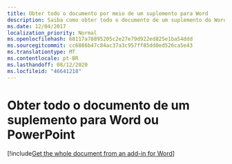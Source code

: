 ```yaml
---
title: Obter todo o documento por meio de um suplemento para Word
description: Saiba como obter todo o documento de um suplemento do Word.
ms.date: 12/04/2017
localization_priority: Normal
ms.openlocfilehash: 68117a78895205c2e27e79d922ed825e1ba54ddd
ms.sourcegitcommit: cc6886b47c84ac37a3c957ff85dd0ed526ca5e43
ms.translationtype: MT
ms.contentlocale: pt-BR
ms.lasthandoff: 08/12/2020
ms.locfileid: "46641218"
---
```

# <a name="get-the-whole-document-from-an-add-in-for-word-or-powerpoint"></a>Obter todo o documento de um suplemento para Word ou PowerPoint

[!include[Get the whole document from an add-in for Word](../includes/file-get-the-whole-document-from-an-add-in-for-powerpoint-or-word.md)]
